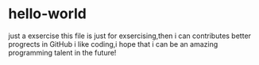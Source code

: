 # hello-world
just a exsercise
this file is just for exsercising,then i can contributes better progrects in GitHub
i like coding,i hope that i can be an amazing programming talent in the future!
